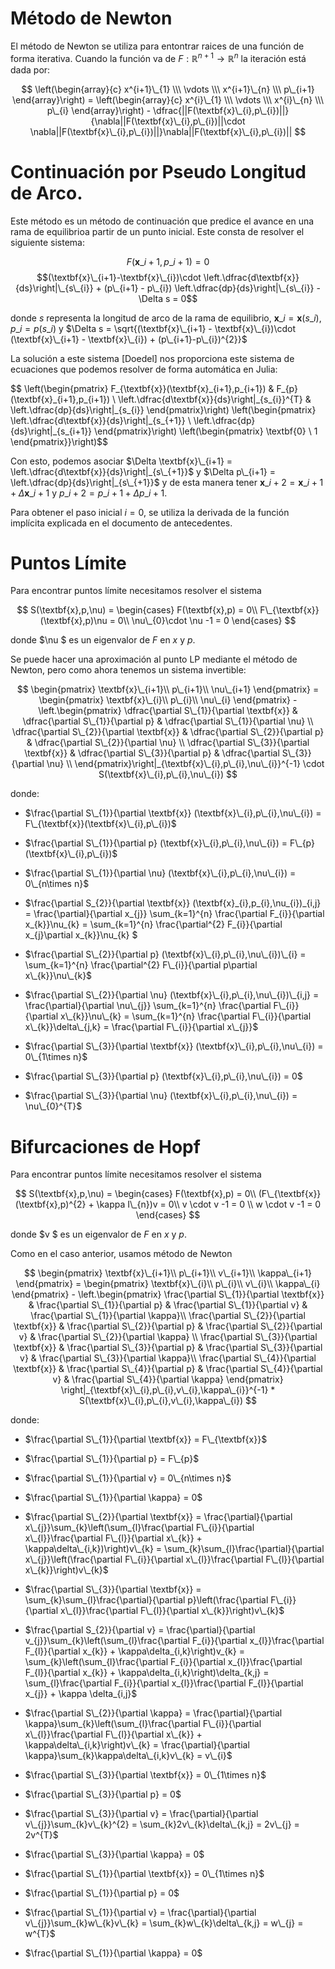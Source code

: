 # Método de Newton

El método de Newton se utiliza para entontrar raices de una función de forma iterativa. Cuando la función va de $F:\mathbb{R}^{n+1}\rightarrow \mathbb{R}^{n}$ la iteración está dada por:

$$ \left(\begin{array}{c} x^{i+1}\_{1} \\\ \vdots \\\ x^{i+1}\_{n} \\\ p\_{i+1} \end{array}\right) = \left(\begin{array}{c} x^{i}\_{1} \\\ \vdots \\\ x^{i}\_{n} \\\ p\_{i} \end{array}\right) - \dfrac{||F(\textbf{x}\_{i},p\_{i})||}{\nabla||F(\textbf{x}\_{i},p\_{i})||\cdot \nabla||F(\textbf{x}\_{i},p\_{i})||}\nabla||F(\textbf{x}\_{i},p\_{i})|| $$

# Continuación por Pseudo Longitud de Arco.

Este método es un método de continuación que predice el avance en una rama de equilibrioa partir de un punto inicial. Este consta de resolver el siguiente sistema:

$$F(\textbf{x}\_{i+1},p\_{i+1}) = 0$$
$$(\textbf{x}\_{i+1}-\textbf{x}\_{i})\cdot \left.\dfrac{d\textbf{x}}{ds}\right|\_{s\_{i}} + (p\_{i+1} - p\_{i}) \left.\dfrac{dp}{ds}\right|\_{s\_{i}} - \Delta s = 0$$

donde $s$ representa la longitud de arco de la rama de equilibrio, $\textbf{x}\_{i} = \textbf{x}(s\_{i})$, $p\_{i} = p(s\_{i})$ y $\Delta s = \sqrt{(\textbf{x}\_{i+1} - \textbf{x}\_{i})\cdot (\textbf{x}\_{i+1} - \textbf{x}\_{i}) + (p\_{i+1}-p\_{i})^{2}}$

La solución a este sistema [Doedel] nos proporciona este sistema de ecuaciones que podemos resolver de forma automática en Julia:

$$
\left(\begin{pmatrix}
F\_{\textbf{x}}(\textbf{x}\_{i+1},p\_{i+1}) & F\_{p}(\textbf{x}\_{i+1},p\_{i+1}) \\ \left.\dfrac{d\textbf{x}}{ds}\right|\_{s\_{i}}^{T} & \left.\dfrac{dp}{ds}\right|\_{s\_{i}}
\end{pmatrix}\right)
\left(\begin{pmatrix} 
\left.\dfrac{d\textbf{x}}{ds}\right|\_{s\_{+1}} \\ \left.\dfrac{dp}{ds}\right|\_{s\_{i+1}}
\end{pmatrix}\right)
\left(\begin{pmatrix} 
\textbf{0} \\ 1
\end{pmatrix}}\right)$$

Con esto, podemos asociar $\Delta \textbf{x}\_{i+1} = \left.\dfrac{d\textbf{x}}{ds}\right|_{s\_{+1}}$ y $\Delta p\_{i+1} = \left.\dfrac{dp}{ds}\right|_{s\_{+1}}$ y de esta manera tener $\textbf{x}\_{i+2} = \textbf{x}\_{i+1} + \Delta \textbf{x}\_{i+1}$ y $p\_{i+2} = p\_{i+1} + \Delta p\_{i+1}$.

Para obtener el paso inicial $i = 0$, se utiliza la derivada de la función implícita explicada en el documento de antecedentes.

# Puntos Límite

Para encontrar puntos límite necesitamos resolver el sistema 

$$
S(\textbf{x},p,\nu) = \begin{cases}
F(\textbf{x},p) = 0\\
F\_{\textbf{x}}(\textbf{x},p)\nu = 0\\
\nu\_{0}\cdot \nu -1 = 0
\end{cases}
$$

donde $\nu $ es un eigenvalor de $F$ en $x$ y $p$.

Se puede hacer una aproximación al punto LP mediante el método de Newton, pero como ahora tenemos un sistema invertible:

$$
\begin{pmatrix}
\textbf{x}\_{i+1}\\
p\_{i+1}\\
\nu\_{i+1}
\end{pmatrix} = 
\begin{pmatrix}
\textbf{x}\_{i}\\
p\_{i}\\
\nu\_{i}
\end{pmatrix} - 
\left.\begin{pmatrix}
\dfrac{\partial S\_{1}}{\partial \textbf{x}} & \dfrac{\partial S\_{1}}{\partial p} & \dfrac{\partial S\_{1}}{\partial \nu} \\
\dfrac{\partial S\_{2}}{\partial \textbf{x}} & \dfrac{\partial S\_{2}}{\partial p} & \dfrac{\partial S\_{2}}{\partial \nu} \\
\dfrac{\partial S\_{3}}{\partial \textbf{x}} & \dfrac{\partial S\_{3}}{\partial p} & \dfrac{\partial S\_{3}}{\partial \nu} \\
\end{pmatrix}\right|_{\textbf{x}\_{i},p\_{i},\nu\_{i}}^{-1} \cdot S(\textbf{x}\_{i},p\_{i},\nu\_{i})
$$

donde:

- $\frac{\partial S\_{1}}{\partial \textbf{x}} (\textbf{x}\_{i},p\_{i},\nu\_{i}) = F\_{\textbf{x}}(\textbf{x}\_{i},p\_{i})$
- $\frac{\partial S\_{1}}{\partial p} (\textbf{x}\_{i},p\_{i},\nu\_{i}) = F\_{p}(\textbf{x}\_{i},p\_{i})$
- $\frac{\partial S\_{1}}{\partial \nu} (\textbf{x}\_{i},p\_{i},\nu\_{i}) = 0\_{n\times n}$

- $\frac{\partial S\_{2}}{\partial \textbf{x}} (\textbf{x}\_{i},p\_{i},\nu\_{i})\_{i,j} = \frac{\partial}{\partial x\_{j}} \sum_{k=1}^{n} \frac{\partial F\_{i}}{\partial x\_{k}}\nu\_{k} = \sum_{k=1}^{n} \frac{\partial^{2} F\_{i}}{\partial x\_{j}\partial x\_{k}}\nu\_{k}  $
- $\frac{\partial S\_{2}}{\partial p} (\textbf{x}\_{i},p\_{i},\nu\_{i})\_{i} = \sum_{k=1}^{n} \frac{\partial^{2} F\_{i}}{\partial p\partial x\_{k}}\nu\_{k}$
- $\frac{\partial S\_{2}}{\partial \nu} (\textbf{x}\_{i},p\_{i},\nu\_{i})\_{i,j} = \frac{\partial}{\partial \nu\_{j}} \sum_{k=1}^{n} \frac{\partial F\_{i}}{\partial x\_{k}}\nu\_{k} = \sum_{k=1}^{n} \frac{\partial F\_{i}}{\partial x\_{k}}\delta\_{j,k} = \frac{\partial F\_{i}}{\partial x\_{j}}$

- $\frac{\partial S\_{3}}{\partial \textbf{x}} (\textbf{x}\_{i},p\_{i},\nu\_{i}) = 0\_{1\times n}$
- $\frac{\partial S\_{3}}{\partial p} (\textbf{x}\_{i},p\_{i},\nu\_{i}) = 0$
- $\frac{\partial S\_{3}}{\partial \nu} (\textbf{x}\_{i},p\_{i},\nu\_{i}) = \nu\_{0}^{T}$

# Bifurcaciones de Hopf

Para encontrar puntos límite necesitamos resolver el sistema 

$$
S(\textbf{x},p,\nu) = \begin{cases}
F(\textbf{x},p) = 0\\
(F\_{\textbf{x}}(\textbf{x},p)^{2} + \kappa I\_{n})v = 0\\
v \cdot v -1 = 0 \\
w \cdot v -1 = 0
\end{cases}
$$

donde $v $ es un eigenvalor de $F$ en $x$ y $p$.

Como en el caso anterior, usamos método de Newton

$$
\begin{pmatrix}
\textbf{x}\_{i+1}\\
p\_{i+1}\\
v\_{i+1}\\
\kappa\_{i+1}
\end{pmatrix} = 
\begin{pmatrix}
\textbf{x}\_{i}\\
p\_{i}\\
v\_{i}\\
\kappa\_{i}
\end{pmatrix} - 
\left.\begin{pmatrix}
\frac{\partial S\_{1}}{\partial \textbf{x}} & \frac{\partial S\_{1}}{\partial p} & \frac{\partial S\_{1}}{\partial v} & \frac{\partial S\_{1}}{\partial \kappa}\\
\frac{\partial S\_{2}}{\partial \textbf{x}} & \frac{\partial S\_{2}}{\partial p} & \frac{\partial S\_{2}}{\partial v} & \frac{\partial S\_{2}}{\partial \kappa} \\
\frac{\partial S\_{3}}{\partial \textbf{x}} & \frac{\partial S\_{3}}{\partial p} & \frac{\partial S\_{3}}{\partial v} & \frac{\partial S\_{3}}{\partial \kappa}\\
\frac{\partial S\_{4}}{\partial \textbf{x}} & \frac{\partial S\_{4}}{\partial p} & \frac{\partial S\_{4}}{\partial v} & \frac{\partial S\_{4}}{\partial \kappa} 
\end{pmatrix} \right|_{\textbf{x}\_{i},p\_{i},v\_{i},\kappa\_{i}}^{-1} * S(\textbf{x}\_{i},p\_{i},v\_{i},\kappa\_{i})
$$

donde:

- $\frac{\partial S\_{1}}{\partial \textbf{x}} = F\_{\textbf{x}}$
- $\frac{\partial S\_{1}}{\partial p} = F\_{p}$
- $\frac{\partial S\_{1}}{\partial v} = 0\_{n\times n}$
- $\frac{\partial S\_{1}}{\partial \kappa} = 0$

- $\frac{\partial S\_{2}}{\partial \textbf{x}} = \frac{\partial}{\partial x\_{j}}\sum_{k}\left(\sum_{l}\frac{\partial F\_{i}}{\partial x\_{l}}\frac{\partial F\_{l}}{\partial x\_{k}} + \kappa\delta\_{i,k})\right)v\_{k} = \sum_{k}\sum_{l}\frac{\partial}{\partial x\_{j}}\left(\frac{\partial F\_{i}}{\partial x\_{l}}\frac{\partial F\_{l}}{\partial x\_{k}}\right)v\_{k}$
- $\frac{\partial S\_{3}}{\partial \textbf{x}} = \sum_{k}\sum_{l}\frac{\partial}{\partial p}\left(\frac{\partial F\_{i}}{\partial x\_{l}}\frac{\partial F\_{l}}{\partial x\_{k}}\right)v\_{k}$
- $\frac{\partial S\_{2}}{\partial v} = \frac{\partial}{\partial v\_{j}}\sum_{k}\left(\sum_{l}\frac{\partial F\_{i}}{\partial x\_{l}}\frac{\partial F\_{l}}\{\partial x\_{k}} + \kappa\delta\_{i,k}\right)v\_{k} = \sum_{k}\left(\sum_{l}\frac{\partial F\_{i}}{\partial x\_{l}}\frac{\partial F\_{l}}{\partial x\_{k}} + \kappa\delta\_{i,k}\right)\delta\_{k,j} = \sum_{l}\frac{\partial F\_{i}}{\partial x\_{l}}\frac{\partial F\_{l}}{\partial x\_{j}} + \kappa \delta\_{i,j}$
- $\frac{\partial S\_{2}}{\partial \kappa} = \frac{\partial}{\partial \kappa}\sum_{k}\left(\sum_{l}\frac{\partial F\_{i}}{\partial x\_{l}}\frac{\partial F\_{l}}{\partial x\_{k}} + \kappa\delta\_{i,k}\right)v\_{k} = \frac{\partial}{\partial \kappa}\sum_{k}\kappa\delta\_{i,k}v\_{k} = v\_{i}$

- $\frac{\partial S\_{3}}{\partial \textbf{x}} = 0\_{1\times n}$
- $\frac{\partial S\_{3}}{\partial p} = 0$
- $\frac{\partial S\_{3}}{\partial v} = \frac{\partial}{\partial v\_{j}}\sum_{k}v\_{k}^{2} = \sum_{k}2v\_{k}\delta\_{k,j} = 2v\_{j} = 2v^{T}$
- $\frac{\partial S\_{3}}{\partial \kappa} = 0$

- $\frac{\partial S\_{1}}{\partial \textbf{x}} = 0\_{1\times n}$
- $\frac{\partial S\_{1}}{\partial p} = 0$
- $\frac{\partial S\_{1}}{\partial v} = \frac{\partial}{\partial v\_{j}}\sum_{k}w\_{k}v\_{k} = \sum_{k}w\_{k}\delta\_{k,j} = w\_{j} = w^{T}$
- $\frac{\partial S\_{1}}{\partial \kappa} = 0$
